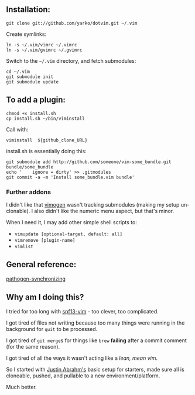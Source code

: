 Installation:
-------------

    git clone git://github.com/yarko/dotvim.git ~/.vim

Create symlinks:

    ln -s ~/.vim/vimrc ~/.vimrc
    ln -s ~/.vim/gvimrc ~/.gvimrc

Switch to the `~/.vim` directory, and fetch submodules:

    cd ~/.vim
    git submodule init
    git submodule update

To add a plugin:
----------------

    chmod +x install.sh
    cp install.sh ~/bin/viminstall

Call with:

    viminstall  ${github_clone_URL}

install.sh is essentially doing this:

    git submodule add http://github.com/someone/vim-some_bundle.git bundle/some_bundle
    echo '    ignore = dirty' >> .gitmodules
    git commit -a -m 'Install some_bundle.vim bundle'


### Further addons

I didn't like that  [vimogen](https://github.com/rkulla/vimogen)
wasn't tracking submodules (making my setup un-clonable).
I also didn't like the numeric menu aspect, but that's minor.

When I need it, I may add other simple shell scripts to:

 * `vimupdate [optional-target, default: all]`
 * `vimremove [plugin-name]`
 * `vimlist`


General reference:
------------------
   [pathogen-synchronizing](http://vimcasts.org/episodes/synchronizing-plugins-with-git-submodules-and-pathogen/)

Why am I doing this?
--------------------

I tried for too long with [spf13-vim](http://vim.spf13.com/) - too clever, too complicated.

I got tired of files not writing because too many things were running in the background for
`quit` to be processed.

I got tired of `git merge`s for things like `brew` **failing** after a commit comment (for the same reason).

I got tired of all the ways it wasn't acting like a *lean, mean vim*.

So I started with [Justin Abrahm's](http://justinlilly.com/vim/vim_and_python.html) basic setup for starters,
made sure all is cloneable, pushed, and pullable to a new environment/platform.

Much better.

